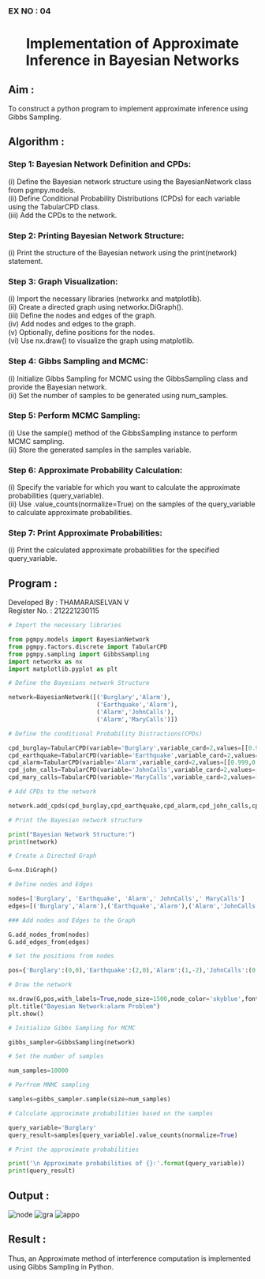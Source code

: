 ### EX NO : 04
# <p align="center">Implementation of Approximate Inference in Bayesian Networks</p>
## Aim : 
To construct a python program to implement approximate inference using Gibbs Sampling.

## Algorithm :

### Step 1: Bayesian Network Definition and CPDs:<br>
(i)   Define the Bayesian network structure using the BayesianNetwork class from pgmpy.models.<br>
(ii)  Define Conditional Probability Distributions (CPDs) for each variable using the TabularCPD class.<br>
(iii) Add the CPDs to the network.<br>
### Step 2: Printing Bayesian Network Structure:<br>
(i)  Print the structure of the Bayesian network using the print(network) statement.
### Step 3: Graph Visualization:<br>
(i)   Import the necessary libraries (networkx and matplotlib).<br>
(ii)  Create a directed graph using networkx.DiGraph().<br>
(iii) Define the nodes and edges of the graph.<br>
(iv)  Add nodes and edges to the graph.<br>
(v)   Optionally, define positions for the nodes.<br>
(vi)  Use nx.draw() to visualize the graph using matplotlib.<br>
### Step 4: Gibbs Sampling and MCMC:<br>
(i)  Initialize Gibbs Sampling for MCMC using the GibbsSampling class and provide the Bayesian network.<br>
(ii) Set the number of samples to be generated using num_samples.<br>
### Step 5: Perform MCMC Sampling:<br>
(i)  Use the sample() method of the GibbsSampling instance to perform MCMC sampling.<br>
(ii) Store the generated samples in the samples variable.<br>
### Step 6: Approximate Probability Calculation:<br>
(i)  Specify the variable for which you want to calculate the approximate probabilities (query_variable).<br>
(ii) Use .value_counts(normalize=True) on the samples of the query_variable to calculate approximate probabilities.<br>
### Step 7: Print Approximate Probabilities:
(i)  Print the calculated approximate probabilities for the specified query_variable.<br>

## Program :
Developed By : THAMARAISELVAN V
</br>
Register No. : 212221230115
```py
# Import the necessary libraries

from pgmpy.models import BayesianNetwork
from pgmpy.factors.discrete import TabularCPD
from pgmpy.sampling import GibbsSampling
import networkx as nx
import matplotlib.pyplot as plt

# Define the Bayesians network Structure

network=BayesianNetwork([('Burglary','Alarm'),
                         ('Earthquake','Alarm'),
                         ('Alarm','JohnCalls'),
                         ('Alarm','MaryCalls')])

# Define the conditional Probability Distractions(CPDs)

cpd_burglay=TabularCPD(variable='Burglary',variable_card=2,values=[[0.999],[0.001]])
cpd_earthquake=TabularCPD(variable='Earthquake',variable_card=2,values=[[0.998],[0.002]])
cpd_alarm=TabularCPD(variable='Alarm',variable_card=2,values=[[0.999,0.71,0.06,0.05],[0.001,0.29,0.94,0.95]],evidence=['Burglary','Earthquake'],evidence_card=[2,2])
cpd_john_calls=TabularCPD(variable='JohnCalls',variable_card=2,values=[[0.95,0.1],[0.05,0.9]],evidence=['Alarm'],evidence_card=[2])
cpd_mary_calls=TabularCPD(variable='MaryCalls',variable_card=2,values=[[0.99,0.3],[0.01,0.7]],evidence=['Alarm'],evidence_card=[2])

# Add CPDs to the network

network.add_cpds(cpd_burglay,cpd_earthquake,cpd_alarm,cpd_john_calls,cpd_mary_calls)

# Print the Bayesian network structure

print("Bayesian Network Structure:")
print(network)

# Create a Directed Graph

G=nx.DiGraph()

# Define nodes and Edges

nodes=['Burglary', 'Earthquake', 'Alarm',' JohnCalls',' MaryCalls']
edges=[('Burglary','Alarm'),('Earthquake','Alarm'),('Alarm','JohnCalls'),('Alarm','MaryCalls')]

### Add nodes and Edges to the Graph

G.add_nodes_from(nodes)
G.add_edges_from(edges)

# Set the positions from nodes

pos={'Burglary':(0,0),'Earthquake':(2,0),'Alarm':(1,-2),'JohnCalls':(0,-4),'MaryCalls':(2,-4)}

# Draw the network

nx.draw(G,pos,with_labels=True,node_size=1500,node_color='skyblue',font_size=10,font_weight='bold',arrowsize=20)
plt.title("Bayesian Network:alarm Problem")
plt.show()

# Initialize Gibbs Sampling for MCMC

gibbs_sampler=GibbsSampling(network)

# Set the number of samples

num_samples=10000

# Perfrom MNMC sampling

samples=gibbs_sampler.sample(size=num_samples)

# Calculate approximate probabilities based on the samples

query_variable='Burglary'
query_result=samples[query_variable].value_counts(normalize=True)

# Print the approximate probabilities

print('\n Approximate probabilities of {}:'.format(query_variable))
print(query_result)
```
## Output :
![node](https://github.com/JEEVAABI/Ex-No.-4--Implementation-of-Approximate-Inference-in-Bayesian-Networks/assets/93427098/0ccea31c-59d2-4f39-ab7c-080b933b5f0a)
![gra](https://github.com/JEEVAABI/Ex-No.-4--Implementation-of-Approximate-Inference-in-Bayesian-Networks/assets/93427098/6934c7b6-718b-452f-abca-c7c099530b17)
![appo](https://github.com/JEEVAABI/Ex-No.-4--Implementation-of-Approximate-Inference-in-Bayesian-Networks/assets/93427098/4b778f59-091b-4f84-a46d-148af0583492)

## Result : 
Thus, an Approximate method of interference computation is implemented using Gibbs Sampling in Python. 
